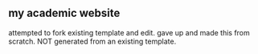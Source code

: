 ## my academic website

attempted to fork existing template and edit.  gave up and made this from scratch.  NOT generated from an existing template.
